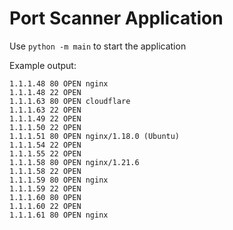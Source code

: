 # Port Scanner Application
Use ```python -m main``` to start the application

Example output:
```
1.1.1.48 80 OPEN nginx
1.1.1.48 22 OPEN
1.1.1.63 80 OPEN cloudflare
1.1.1.63 22 OPEN
1.1.1.49 22 OPEN
1.1.1.50 22 OPEN
1.1.1.51 80 OPEN nginx/1.18.0 (Ubuntu)
1.1.1.54 22 OPEN
1.1.1.55 22 OPEN
1.1.1.58 80 OPEN nginx/1.21.6
1.1.1.58 22 OPEN
1.1.1.59 80 OPEN nginx
1.1.1.59 22 OPEN
1.1.1.60 80 OPEN
1.1.1.60 22 OPEN
1.1.1.61 80 OPEN nginx
```
